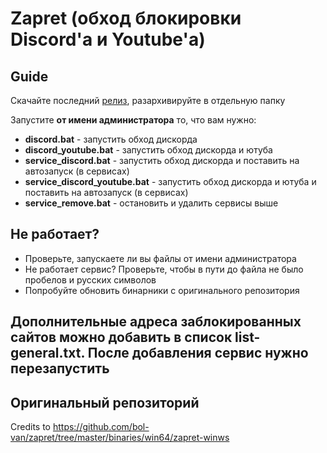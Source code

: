 # Zapret (обход блокировки Discord'а и Youtube'а)

## Guide
Скачайте последний [релиз](https://github.com/Flowseal/zapret-discord-youtube/releases), разархивируйте в отдельную папку

Запустите **от имени администратора** то, что вам нужно:

- **discord.bat** - запустить обход дискорда
- **discord_youtube.bat** - запустить обход дискорда и ютуба
- **service_discord.bat** - запустить обход дискорда и поставить на автозапуск (в сервисах)
- **service_discord_youtube.bat** - запустить обход дискорда и ютуба и поставить на автозапуск (в сервисах)
- **service_remove.bat** - остановить и удалить сервисы выше

## Не работает?
- Проверьте, запускаете ли вы файлы от имени администратора
- Не работает сервис? Проверьте, чтобы в пути до файла не было пробелов и русских символов
- Попробуйте обновить бинарники с оригинального репозитория

## Дополнительные адреса заблокированных сайтов можно добавить в список list-general.txt. После добавления сервис нужно перезапустить

## Оригинальный репозиторий
Credits to https://github.com/bol-van/zapret/tree/master/binaries/win64/zapret-winws
